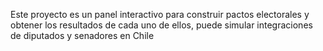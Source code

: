 Este proyecto es un panel interactivo para construir pactos electorales y obtener los resultados de cada uno de ellos, puede simular integraciones de diputados y senadores en Chile